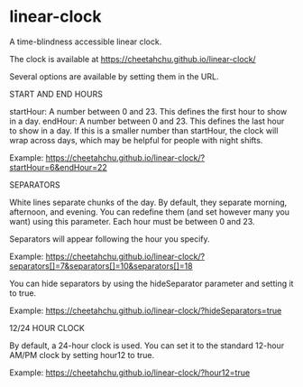 # linear-clock

A time-blindness accessible linear clock.

The clock is available at https://cheetahchu.github.io/linear-clock/

Several options are available by setting them in the URL.

START AND END HOURS

startHour: A number between 0 and 23. This defines the first hour to show in a day.
endHour: A number between 0 and 23. This defines the last hour to show in a day. If this is a smaller number than startHour, the clock will wrap across days, which may be helpful for people with night shifts.

Example: https://cheetahchu.github.io/linear-clock/?startHour=6&endHour=22

SEPARATORS

White lines separate chunks of the day. By default, they separate morning, afternoon, and evening. You can redefine them (and set however many you want) using this parameter. Each hour must be between 0 and 23.

Separators will appear following the hour you specify.

Example: https://cheetahchu.github.io/linear-clock/?separators[]=7&separators[]=10&separators[]=18

You can hide separators by using the hideSeparator parameter and setting it to true.

Example: https://cheetahchu.github.io/linear-clock/?hideSeparators=true

12/24 HOUR CLOCK

By default, a 24-hour clock is used. You can set it to the standard 12-hour AM/PM clock by setting hour12 to true.

Example: https://cheetahchu.github.io/linear-clock/?hour12=true
